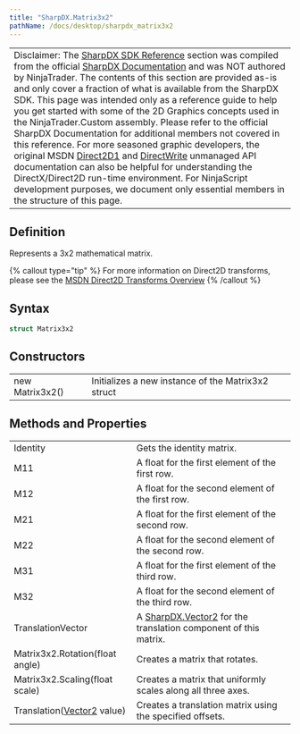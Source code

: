 ```yaml
---
title: "SharpDX.Matrix3x2"
pathName: /docs/desktop/sharpdx_matrix3x2
---
```


|  |
| --- |
| Disclaimer: The [SharpDX SDK Reference](/docs/desktop/sharpdx_sdk_reference) section was compiled from the official [SharpDX Documentation](http://sharpdx.org/) and was NOT authored by NinjaTrader. The contents of this section are provided as-is and only cover a fraction of what is available from the SharpDX SDK. This page was intended only as a reference guide to help you get started with some of the 2D Graphics concepts used in the NinjaTrader.Custom assembly. Please refer to the official SharpDX Documentation for additional members not covered in this reference. For more seasoned graphic developers, the original MSDN [Direct2D1](https://msdn.microsoft.com/en-us/library/windows/desktop/dd370990.aspx) and [DirectWrite](https://msdn.microsoft.com/en-us/library/windows/desktop/dd368038.aspx) unmanaged API documentation can also be helpful for understanding the DirectX/Direct2D run-time environment. For NinjaScript development purposes, we document only essential members in the structure of this page. |

## Definition

Represents a 3x2 mathematical matrix.

{% callout type="tip" %}
For more information on Direct2D transforms, please see the [MSDN Direct2D Transforms Overview](https://msdn.microsoft.com/en-us/library/dd756655(v=vs.85).aspx)
{% /callout %}

## Syntax

```csharp
struct Matrix3x2
```

## Constructors

|  |  |
| --- | --- |
| new Matrix3x2() | Initializes a new instance of the Matrix3x2 struct |

## Methods and Properties

|  |  |
| --- | --- |
| Identity | Gets the identity matrix.  |
| M11 | A float for the first element of the first row.  |
| M12 | A float for the second element of the first row.  |
| M21 | A float for the first element of the second row.  |
| M22 | A float for the second element of the second row.  |
| M31 | A float for the first element of the third row.  |
| M32 | A float for the second element of the third row.  |
| TranslationVector | A [SharpDX.Vector2](/docs/desktop/sharpdx_vector2) for the translation component of this matrix.  |
| Matrix3x2.Rotation(float angle) | Creates a matrix that rotates.  |
| Matrix3x2.Scaling(float scale) | Creates a matrix that uniformly scales along all three axes.  |
| Translation([Vector2](/docs/desktop/sharpdx_vector2) value) | Creates a translation matrix using the specified offsets.  |
